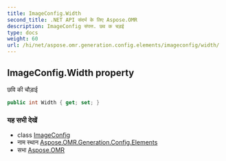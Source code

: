 ```yaml
---
title: ImageConfig.Width
second_title: .NET API संदर्भ के लिए Aspose.OMR
description: ImageConfig संपत्त. छव क चड़ई
type: docs
weight: 60
url: /hi/net/aspose.omr.generation.config.elements/imageconfig/width/
---
```

## ImageConfig.Width property

छवि की चौड़ाई

```csharp
public int Width { get; set; }
```

### यह सभी देखें

* class [ImageConfig](../)
* नाम स्थान [Aspose.OMR.Generation.Config.Elements](../../imageconfig/)
* सभा [Aspose.OMR](../../../)


